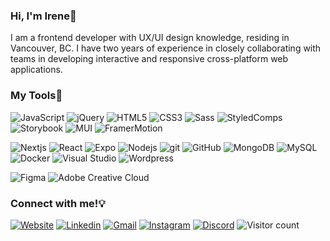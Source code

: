 ### Hi, I'm Irene👋 
I am a frontend developer with UX/UI design knowledge, residing in Vancouver, BC. I have two years of experience in closely collaborating with teams in developing interactive and responsive cross-platform web applications.

### My Tools🔧
![JavaScript](https://img.shields.io/badge/-javascript-0d1117?logo=javascript&logoColor=F7DF1E)
![jQuery](https://img.shields.io/badge/-jquery-0d1117?logo=jquery&logoColor=0769AD)
![HTML5](https://img.shields.io/badge/-html-0d1117?logo=html5&logoColor=E34F26)
![CSS3](https://img.shields.io/badge/-css-0d1117?logo=css3&logoColor=1572B6)
![Sass](https://img.shields.io/badge/-sass-0d1117?logo=sass&logoColor=CC6699)
![StyledComps](https://img.shields.io/badge/-styled_components-0d1117?logo=styled-components&logoColor=DB7093)
![Storybook](https://img.shields.io/badge/-storybook-0d1117?logo=storybook&logoColor=FF4785)
![MUI](https://img.shields.io/badge/-mui-0d1117?logo=mui&logoColor=007FFF)
![FramerMotion](https://img.shields.io/badge/-framer_motion-0d1117?logo=framer&logoColor=0055FF)

![Nextjs](https://img.shields.io/badge/-next.js-0d1117?logo=Next.js&logoColor=FFF)
![React](https://img.shields.io/badge/-react-0d1117?logo=React&logoColor=61DAFB)
![Expo](https://img.shields.io/badge/-expo-0d1117?logo=expo&logoColor=fff)
![Nodejs](https://img.shields.io/badge/-node.js-0d1117?logo=node.js&logoColor=339933)
![git](https://img.shields.io/badge/-git-0d1117?logo=git&logoColor=ffffff)
![GitHub](https://img.shields.io/badge/-github-0d1117?logo=github&logoColor=ffffff)
![MongoDB](https://img.shields.io/badge/-mongodb-0d1117?logo=MongoDB&logoColor=47A248)
![MySQL](https://img.shields.io/badge/-mysql-0d1117?logo=mysql&logoColor=4479A1)
![Docker](https://img.shields.io/badge/-docker-0d1117?logo=docker&logoColor=2496ED)
![Visual Studio](https://img.shields.io/badge/-vscode-0d1117?logo=visual%20studio&logoColor=007ACC)
![Wordpress](https://img.shields.io/badge/-wordpress-0d1117?logo=wordpress&logoColor=21759B)

![Figma](https://img.shields.io/badge/-figma-0d1117?logo=figma&logoColor=F24E1E)
![Adobe Creative Cloud](https://img.shields.io/badge/-adobe_creative_cloud-0d1117?logo=adobe%20creative%20cloud&logoColor=DA1F26)


### Connect with me!💡
[![Website](https://img.shields.io/badge/-portfolio-2C425D?style=for-the-badge&logo=appveyor&logoColor=fff)](https://www.rostrae.ca)
[![Linkedin](https://img.shields.io/badge/-linkedin-515575?style=for-the-badge&logo=linkedin&logoColor=fff)](https://www.linkedin.com/in/irenewuu)
[![Gmail](https://img.shields.io/badge/-irenewu222@gmail.com-715A77?style=for-the-badge&logo=gmail&logoColor=fff)](mailto:irenewu222@gmail.com)
[![Instagram](https://img.shields.io/badge/-instagram-915F78?style=for-the-badge&logo=instagram&logoColor=fff)](https://www.instagram.com/irene_jpg/)
[![Discord](https://img.shields.io/badge/-discord-b56576?style=for-the-badge&logo=discord&logoColor=fff)](https://discord.com/users/141393990594330624)
![Visitor count](https://shields-io-visitor-counter.herokuapp.com/badge?page=irenewuu.irenewuu&labelColor=E56B6F&style=for-the-badge&color=E56B6F)
<!--
- 🔭 I’m currently working on ...
- 🌱 I’m currently learning ...
- 👯 I’m looking to collaborate on ...
- 🤔 I’m looking for help with ...
- 💬 Ask me about ...
- 📫 How to reach me: ...
- 😄 Pronouns: ...
- ⚡ Fun fact: ...
-->
